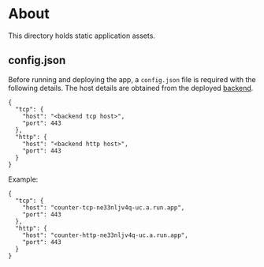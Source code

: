 # About

This directory holds static application assets.

## config.json

Before running and deploying the app, a `config.json` file is required with the following details.
The host details are obtained from the deployed [backend](../../backend).

```
{
  "tcp": {
    "host": "<backend tcp host>",
    "port": 443
  },
  "http": {
    "host": "<backend http host>",
    "port": 443
  }
}
```

Example:

```
{
  "tcp": {
    "host": "counter-tcp-ne33nljv4q-uc.a.run.app",
    "port": 443
  },
  "http": {
    "host": "counter-http-ne33nljv4q-uc.a.run.app",
    "port": 443
  }
}
```
